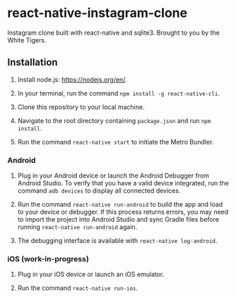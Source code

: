 # react-native-instagram-clone
Instagram clone built with react-native and sqlite3. Brought to you by the White Tigers.

## Installation

1. Install node.js: https://nodejs.org/en/.

2. In your terminal, run the command ```npm install -g react-native-cli```.

3. Clone this repository to your local machine.

4. Navigate to the root directory containing ```package.json``` and run ```npm install```.

5. Run the command ```react-native start``` to initiate the Metro Bundler.

### Android

1. Plug in your Android device or launch the Android Debugger from Android Studio. To verify that you have a valid device integrated, run the command `adb devices` to display all connected devices.

2. Run the command ```react-native run-android``` to build the app and load to your device or debugger. If this process returns errors, you may need to import the project into    Android Studio and sync Gradle files before running ```react-native run-android``` again.

3. The debugging interface is available with ```react-native log-android```.

### iOS (work-in-progress)

1. Plug in your iOS device or launch an iOS emulator. 

2. Run the command ```react-native run-ios```.
